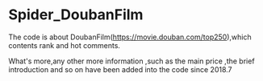 # Spider_DoubanFilm

The code is about DoubanFilm(https://movie.douban.com/top250),which contents rank and hot comments.


What's more,any other more information ,such as the main price ,the brief introduction and so on have been added into the code since 2018.7
